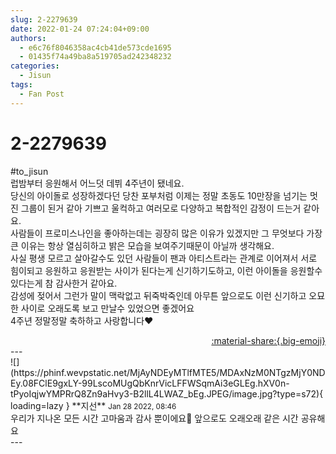 ```yaml
---
slug: 2-2279639
date: 2022-01-24 07:24:04+09:00
authors:
  - e6c76f8046358ac4cb41de573cde1695
  - 01435f74a49ba8a519705ad242348232
categories:
  - Jisun
tags:
  - Fan Post
---
```


# 2-2279639

<div class="post-container" markdown="1">
<div class="content-container md-sidebar__scrollwrap" markdown="1">

\#to_jisun<br>럽밤부터 응원해서 어느덧 데뷔 4주년이 됐네요.<br>당신의 아이돌로 성장하겠다던 당찬 포부처럼 이제는 정말 초동도 10만장을 넘기는 멋진 그룹이 된거 같아 기쁘고 울컥하고 여러모로 다양하고 복합적인 감정이 드는거 같아요.<br>사람들이 프로미스나인을 좋아하는데는 굉장히 많은 이유가 있겠지만 그 무엇보다 가장 큰 이유는 항상 열심히하고 밝은 모습을 보여주기때문이 아닐까 생각해요.<br>사실 평생 모르고 살아갈수도 있던 사람들이 팬과 아티스트라는 관계로 이어져서 서로 힘이되고 응원하고 응원받는 사이가 된다는게 신기하기도하고, 이런 아이돌을 응원할수 있다는게 참 감사한거 같아요.<br>감성에 젖어서 그런가 말이 맥락없고 뒤죽박죽인데 아무튼 앞으로도 이런 신기하고 오묘한 사이로 오래도록 보고 만날수 있었으면 좋겠어요<br>4주년 정말정말 축하하고 사랑합니다❤

</div>
</div>

<div style="text-align: right;" markdown="1">
<a href="https://weverse.io/fromis9/fanpost/2-2279639" style="text-align: right;">:material-share:{.big-emoji}</a>
</div>
---

<div class="comments-container md-sidebar__scrollwrap" markdown="1">
<div class="comment" markdown="1">
<div class='id-container' markdown="1">
![](https://phinf.wevpstatic.net/MjAyNDEyMTlfMTE5/MDAxNzM0NTgzMjY0NDEy.08FClE9gxLY-99LscoMUgQbKnrVicLFFWSqmAi3eGLEg.hXV0n-tPyoIqjwYMPRrQ8Zn9aHvy3-B2llL4LWAZ_bEg.JPEG/image.jpg?type=s72){ loading=lazy }
**<span class="artist">지선</span>** <small>Jan 28 2022, 08:46</small><br>
</div>
<div class='comment-body' markdown="1">
우리가 지나온 모든 시간 고마움과 감사 뿐이에요🥺 앞으로도 오래오래 같은 시간 공유해요
</div>
</div>
</div>
---
